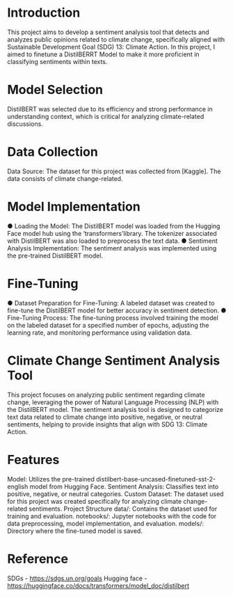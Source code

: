 # Introduction
This project aims to develop a sentiment analysis tool that detects and
analyzes public opinions related to climate change, specifically aligned with
Sustainable Development Goal (SDG) 13: Climate Action. In this project,
I aimed to finetune a DistilBERRT Model to make it more proficient in
classifying sentiments within texts.


# Model Selection
DistilBERT was selected due to its efficiency and strong performance in
understanding context, which is critical for analyzing climate-related
discussions.

# Data Collection
Data Source: The dataset for this project was collected from [Kaggle].
The data consists of climate change-related.

# Model Implementation
● Loading the Model: The DistilBERT model was loaded from the
Hugging Face model hub using the ‘transformers’library.
The tokenizer associated with DistilBERT was also loaded to
preprocess the text data.
● Sentiment Analysis Implementation: The sentiment analysis
was implemented using the pre-trained DistilBERT model.


# Fine-Tuning


● Dataset Preparation for Fine-Tuning: A labeled dataset was
created to fine-tune the DistilBERT model for better accuracy in
sentiment detection.
● Fine-Tuning Process: The fine-tuning process involved training
the model on the labeled dataset for a specified number of epochs,
adjusting the learning rate, and monitoring performance using
validation data.


# Climate Change Sentiment Analysis Tool
This project focuses on analyzing public sentiment regarding climate change, leveraging the power of Natural Language Processing (NLP) with the DistilBERT model. The sentiment analysis tool is designed to categorize text data related to climate change into positive, negative, or neutral sentiments, helping to provide insights that align with SDG 13: Climate Action.

# Features
Model: Utilizes the pre-trained distilbert-base-uncased-finetuned-sst-2-english model from Hugging Face.
Sentiment Analysis: Classifies text into positive, negative, or neutral categories.
Custom Dataset: The dataset used for this project was created specifically for analyzing climate change-related sentiments.
Project Structure
data/: Contains the dataset used for training and evaluation.
notebooks/: Jupyter notebooks with the code for data preprocessing, model implementation, and evaluation.
models/: Directory where the fine-tuned model is saved.

# Reference 
SDGs - https://sdgs.un.org/goals
Hugging face - https://huggingface.co/docs/transformers/model_doc/distilbert

